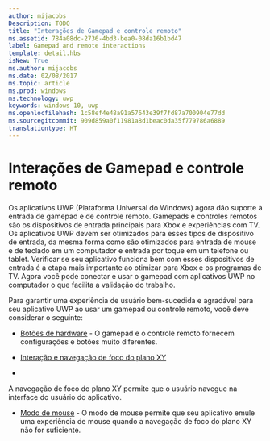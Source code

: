 ```yaml
---
author: mijacobs
Description: TODO
title: "Interações de Gamepad e controle remoto"
ms.assetid: 784a08dc-2736-4bd3-bea0-08da16b1bd47
label: Gamepad and remote interactions
template: detail.hbs
isNew: True
ms.author: mijacobs
ms.date: 02/08/2017
ms.topic: article
ms.prod: windows
ms.technology: uwp
keywords: windows 10, uwp
ms.openlocfilehash: 1c58ef4e48a91a57643e39f7fd87a700904e77dd
ms.sourcegitcommit: 909d859a0f11981a8d1beac0da35f779786a6889
translationtype: HT
---
```

# <a name="gamepad-and-remote-control-interactions"></a>Interações de Gamepad e controle remoto

Os aplicativos UWP (Plataforma Universal do Windows) agora dão suporte à entrada de gamepad e de controle remoto. Gamepads e controles remotos são os dispositivos de entrada principais para Xbox e experiências com TV. Os aplicativos UWP devem ser otimizados para esses tipos de dispositivo de entrada, da mesma forma como são otimizados para entrada de mouse e de teclado em um computador e entrada por toque em um telefone ou tablet. Verificar se seu aplicativo funciona bem com esses dispositivos de entrada é a etapa mais importante ao otimizar para Xbox e os programas de TV.
Agora você pode conectar e usar o gamepad com aplicativos UWP no computador o que facilita a validação do trabalho.

Para garantir uma experiência de usuário bem-sucedida e agradável para seu aplicativo UWP ao usar um gamepad ou controle remoto, você deve considerar o seguinte:

* [Botões de hardware](designing-for-tv.md#hardware-buttons) -
O gamepad e o controle remoto fornecem configurações e botões muito diferentes.

* [Interação e navegação de foco do plano XY](designing-for-tv.md#xy-focus-navigation-and-interaction)
 -
A navegação de foco do plano XY permite que o usuário navegue na interface do usuário do aplicativo.

* [Modo de mouse](designing-for-tv.md#mouse-mode) -
O modo de mouse permite que seu aplicativo emule uma experiência de mouse quando a navegação de foco do plano XY não for suficiente.
